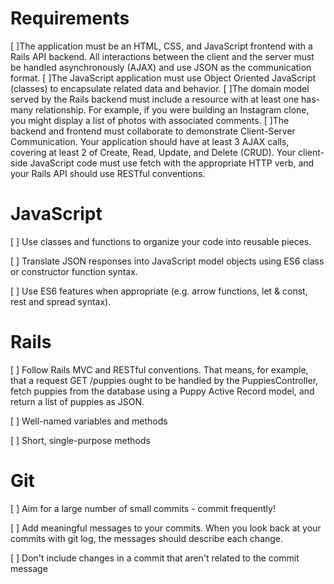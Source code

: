 # Requirements

[ ]The application must be an HTML, CSS, and JavaScript frontend with a Rails API backend. All interactions between the client and the server must be handled asynchronously (AJAX) and use JSON as the communication format.
[ ]The JavaScript application must use Object Oriented JavaScript (classes) to encapsulate related data and behavior.
[ ]The domain model served by the Rails backend must include a resource with at least one has-many relationship. For example, if you were building an Instagram clone, you might display a list of photos with associated comments.
[ ]The backend and frontend must collaborate to demonstrate Client-Server Communication. Your application should have at least 3 AJAX calls, covering at least 2 of Create, Read, Update, and Delete (CRUD). Your client-side JavaScript code must use fetch with the appropriate HTTP verb, and your Rails API should use RESTful conventions.

# JavaScript
 [ ] Use classes and functions to organize your code into reusable pieces.

 [ ] Translate JSON responses into JavaScript model objects using ES6 class or constructor function syntax.

 [ ] Use ES6 features when appropriate (e.g. arrow functions, let & const, rest and spread syntax).

# Rails
 [ ] Follow Rails MVC and RESTful conventions. That means, for example, that a request GET /puppies ought to be handled by the PuppiesController, fetch puppies from the database using a Puppy Active Record model, and return a list of puppies as JSON.

 [ ] Well-named variables and methods

 [ ] Short, single-purpose methods

# Git
 [ ] Aim for a large number of small commits - commit frequently!

 [ ] Add meaningful messages to your commits. When you look back 
 at your commits with git log, the messages should describe each change.
 
 [ ] Don't include changes in a commit that aren't related to the commit message